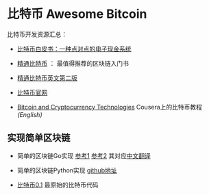 # 比特币  Awesome Bitcoin

比特币开发资源汇总：

* [比特币白皮书：一种点对点的电子现金系统](http://www.8btc.com/wiki/bitcoin-a-peer-to-peer-electronic-cash-system)
* [精通比特币](http://book.8btc.com/master_bitcoin) ： 最值得推荐的区块链入门书
* [精通比特币英文第二版](https://github.com/bitcoinbook/bitcoinbook)
* [比特币官网](https://bitcoin.org/zh_CN/)


* [Bitcoin and Cryptocurrency Technologies](https://www.coursera.org/learn/cryptocurrency) Cousera上的比特币教程 *(English)*


## 实现简单区块链

* 简单的区块链Go实现
   [参考1](https://github.com/izqui/blockchain)
   [参考2](https://github.com/Jeiwan/blockchain_go) 其对应[中文翻译](https://liuchengxu.gitbooks.io/blockchain-tutorial/content/)

* 简单的区块链Python实现
   [github地址](https://github.com/xilibi2003/blockchain)




- [比特币0.1](https://github.com/fkysly/bitcoin0.1.0) 最原始的比特币代码

